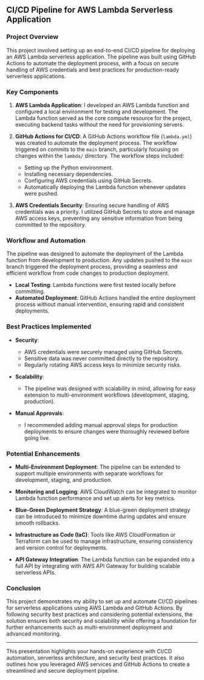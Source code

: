 ## **CI/CD Pipeline for AWS Lambda Serverless Application**

### **Project Overview**

This project involved setting up an end-to-end CI/CD pipeline for deploying an AWS Lambda serverless application. The pipeline was built using GitHub Actions to automate the deployment process, with a focus on secure handling of AWS credentials and best practices for production-ready serverless applications.

### **Key Components**

1. **AWS Lambda Application**:
   I developed an AWS Lambda function and configured a local environment for testing and development. The Lambda function served as the core compute resource for the project, executing backend tasks without the need for provisioning servers.

2. **GitHub Actions for CI/CD**:
   A GitHub Actions workflow file (`lambda.yml`) was created to automate the deployment process. The workflow triggered on commits to the `main` branch, particularly focusing on changes within the `lambda/` directory. The workflow steps included:
   - Setting up the Python environment.
   - Installing necessary dependencies.
   - Configuring AWS credentials using GitHub Secrets.
   - Automatically deploying the Lambda function whenever updates were pushed.

3. **AWS Credentials Security**:
   Ensuring secure handling of AWS credentials was a priority. I utilized GitHub Secrets to store and manage AWS access keys, preventing any sensitive information from being committed to the repository.

### **Workflow and Automation**

The pipeline was designed to automate the deployment of the Lambda function from development to production. Any updates pushed to the `main` branch triggered the deployment process, providing a seamless and efficient workflow from code changes to production deployment.

- **Local Testing**: Lambda functions were first tested locally before committing.
- **Automated Deployment**: GitHub Actions handled the entire deployment process without manual intervention, ensuring rapid and consistent deployments.

### **Best Practices Implemented**

- **Security**:
  - AWS credentials were securely managed using GitHub Secrets.
  - Sensitive data was never committed directly to the repository.
  - Regularly rotating AWS access keys to minimize security risks.
  
- **Scalability**:
  - The pipeline was designed with scalability in mind, allowing for easy extension to multi-environment workflows (development, staging, production).
  
- **Manual Approvals**:
  - I recommended adding manual approval steps for production deployments to ensure changes were thoroughly reviewed before going live.

### **Potential Enhancements**

- **Multi-Environment Deployment**: 
   The pipeline can be extended to support multiple environments with separate workflows for development, staging, and production.
   
- **Monitoring and Logging**: 
   AWS CloudWatch can be integrated to monitor Lambda function performance and set up alerts for key metrics.

- **Blue-Green Deployment Strategy**: 
   A blue-green deployment strategy can be introduced to minimize downtime during updates and ensure smooth rollbacks.

- **Infrastructure as Code (IaC)**:
   Tools like AWS CloudFormation or Terraform can be used to manage infrastructure, ensuring consistency and version control for deployments.

- **API Gateway Integration**:
   The Lambda function can be expanded into a full API by integrating with AWS API Gateway for building scalable serverless APIs.

### **Conclusion**

This project demonstrates my ability to set up and automate CI/CD pipelines for serverless applications using AWS Lambda and GitHub Actions. By following security best practices and considering potential extensions, the solution ensures both security and scalability while offering a foundation for further enhancements such as multi-environment deployment and advanced monitoring.

--- 

This presentation highlights your hands-on experience with CI/CD automation, serverless architecture, and security best practices. It also outlines how you leveraged AWS services and GitHub Actions to create a streamlined and secure deployment pipeline.
